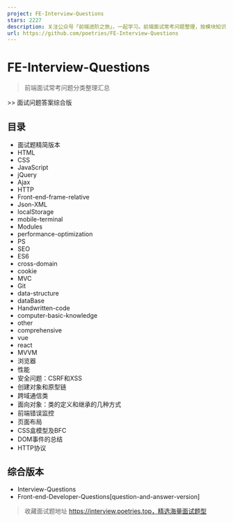 ```yaml
---
project: FE-Interview-Questions
stars: 2227
description: 关注公众号「前端进阶之旅」，一起学习。前端面试常考问题整理，按模块知识点分类 Front-end-Developer-Questions by Modules and knowledge 
url: https://github.com/poetries/FE-Interview-Questions
---
```


FE-Interview-Questions
======================

> 前端面试常考问题分类整理汇总

\>> 面试问题答案综合版

目录
--

-   面试题精简版本
-   HTML
-   CSS
-   JavaScript
-   jQuery
-   Ajax
-   HTTP
-   Front-end-frame-relative
-   Json-XML
-   localStorage
-   mobile-terminal
-   Modules
-   performance-optimization
-   PS
-   SEO
-   ES6
-   cross-domain
-   cookie
-   MVC
-   Git
-   data-structure
-   dataBase
-   Handwritten-code
-   computer-basic-knowledge
-   other
-   comprehensive
-   vue
-   react
-   MVVM
-   浏览器
-   性能
-   安全问题：CSRF和XSS
-   创建对象和原型链
-   跨域通信类
-   面向对象：类的定义和继承的几种方式
-   前端错误监控
-   页面布局
-   CSS盒模型及BFC
-   DOM事件的总结
-   HTTP协议

综合版本
----

-   Interview-Questions
-   Front-end-Developer-Questions\[question-and-answer-version\]

> 收藏面试题地址 https://interview.poetries.top，精选海量面试题型
